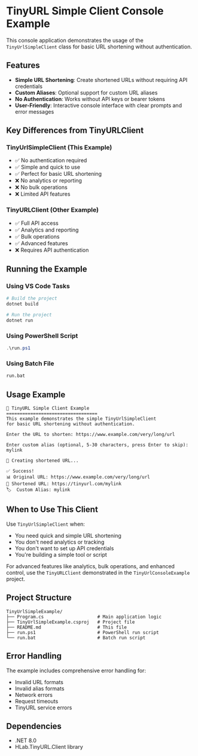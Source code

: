 # TinyURL Simple Client Console Example

This console application demonstrates the usage of the `TinyUrlSimpleClient` class for basic URL shortening without authentication.

## Features

- **Simple URL Shortening**: Create shortened URLs without requiring API credentials
- **Custom Aliases**: Optional support for custom URL aliases
- **No Authentication**: Works without API keys or bearer tokens
- **User-Friendly**: Interactive console interface with clear prompts and error messages

## Key Differences from TinyURLClient

### TinyUrlSimpleClient (This Example)
- ✅ No authentication required
- ✅ Simple and quick to use
- ✅ Perfect for basic URL shortening
- ❌ No analytics or reporting
- ❌ No bulk operations
- ❌ Limited API features

### TinyURLClient (Other Example)
- ✅ Full API access
- ✅ Analytics and reporting
- ✅ Bulk operations
- ✅ Advanced features
- ❌ Requires API authentication

## Running the Example

### Using VS Code Tasks

```powershell
# Build the project
dotnet build

# Run the project
dotnet run
```

### Using PowerShell Script

```powershell
.\run.ps1
```

### Using Batch File

```cmd
run.bat
```

## Usage Example

```
🔗 TinyURL Simple Client Example
==================================
This example demonstrates the simple TinyUrlSimpleClient
for basic URL shortening without authentication.

Enter the URL to shorten: https://www.example.com/very/long/url

Enter custom alias (optional, 5-30 characters, press Enter to skip): mylink

🔄 Creating shortened URL...

✅ Success!
📊 Original URL: https://www.example.com/very/long/url
🔗 Shortened URL: https://tinyurl.com/mylink
🏷️  Custom Alias: mylink
```

## When to Use This Client

Use `TinyUrlSimpleClient` when:
- You need quick and simple URL shortening
- You don't need analytics or tracking
- You don't want to set up API credentials
- You're building a simple tool or script

For advanced features like analytics, bulk operations, and enhanced control, use the `TinyURLClient` demonstrated in the `TinyUrlConsoleExample` project.

## Project Structure

```
TinyUrlSimpleExample/
├── Program.cs                    # Main application logic
├── TinyUrlSimpleExample.csproj   # Project file
├── README.md                     # This file
├── run.ps1                       # PowerShell run script
└── run.bat                       # Batch run script
```

## Error Handling

The example includes comprehensive error handling for:
- Invalid URL formats
- Invalid alias formats
- Network errors
- Request timeouts
- TinyURL service errors

## Dependencies

- .NET 8.0
- HLab.TinyURL.Client library

